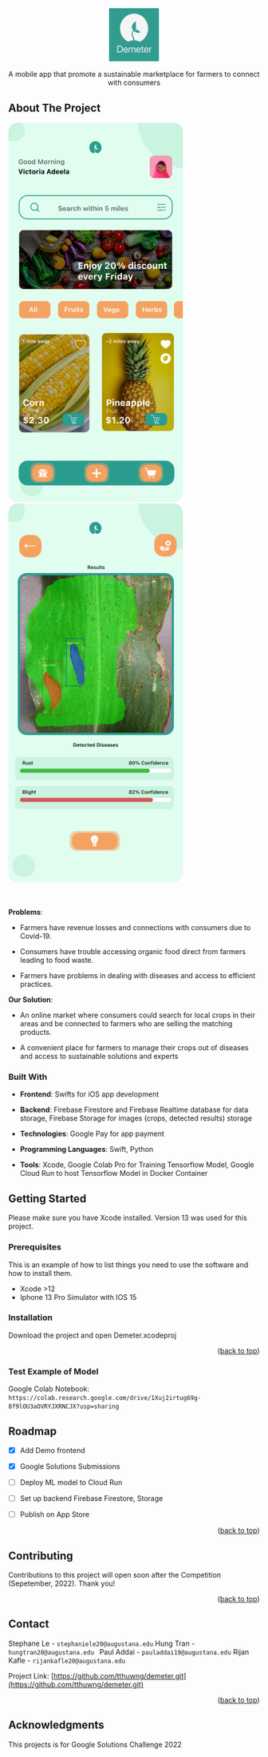 <div align="center">
<img src="images/logo.png" width="100" />

A mobile app that promote a sustainable marketplace for farmers to connect with consumers

</div>

<!-- ABOUT THE PROJECT -->

## About The Project

<div algin="center">
  <img src="images/marketplace.png" width="350" />
  <img src="images/detection.png" width="350" />
</div>

<br/>
<br/>

**Problems**:

- Farmers have revenue losses and connections with consumers due to Covid-19.

- Consumers have trouble accessing organic food direct from farmers leading to food waste.

- Farmers have problems in dealing with diseases and access to efficient practices.

**Our Solution**:
<br/>

- An online market where consumers could search for local crops in their areas and be connected to farmers who are selling the matching products.

- A convenient place for farmers to manage their crops out of diseases and access to sustainable solutions and experts

### Built With

- **Frontend**: Swifts for iOS app development

- **Backend**: Firebase Firestore and Firebase Realtime database for data storage, Firebase Storage for images (crops, detected results) storage
- **Technologies**: Google Pay for app payment
- **Programming Languages**: Swift, Python
- **Tools**: Xcode, Google Colab Pro for Training Tensorflow Model, Google Cloud Run to host Tensorflow Model in Docker Container

<!-- GETTING STARTED -->

## Getting Started

Please make sure you have Xcode installed. Version 13 was used for this project.

### Prerequisites

This is an example of how to list things you need to use the software and how to install them.

- Xcode >12
- Iphone 13 Pro Simulator with IOS 15

### Installation

Download the project and open Demeter.xcodeproj
  
<p align="right">(<a href="#top">back to top</a>)</p>

### Test Example of Model
  Google Colab Notebook: ``https://colab.research.google.com/drive/1Xuj2irtug69g-8f9lOU3aOVRYJXRNCJX?usp=sharing``

<!-- ROADMAP -->
## Roadmap

- [x] Add Demo frontend
- [x] Google Solutions Submissions
- [ ] Deploy ML model to Cloud Run
- [ ] Set up backend Firebase Firestore, Storage
- [ ] Publish on App Store


<p align="right">(<a href="#top">back to top</a>)</p>

<!-- CONTRIBUTING -->
## Contributing

Contributions to this project will open soon after the Competition (Sepetember, 2022). Thank you!

<p align="right">(<a href="#top">back to top</a>)</p>


<!-- CONTACT -->
## Contact

Stephane Le - ``stephaniele20@augustana.edu``
Hung Tran - ``hungtran20@augustana.edu ``
Paul Addai - ``pauladdai19@augustana.edu``
Rijan Kafle - ``rijankafle20@augustana.edu ``


Project Link: [https://github.com/tthuwng/demeter.git](https://github.com/tthuwng/demeter.git)

<p align="right">(<a href="#top">back to top</a>)</p>

<!-- ACKNOWLEDGMENTS -->
## Acknowledgments

This projects is for Google Solutions Challenge 2022

